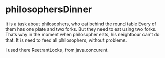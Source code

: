 # philosophersDinner
It is a task about philosophers, who eat behind the round table
Every of them has one plate and two forks.
But they need to eat using two forks.
Thats why in the moment when philosopher eats, his neightbour can't do that.
It is need to feed all philosophers, without problems.

I used there ReetrantLocks, from java.concurent.
